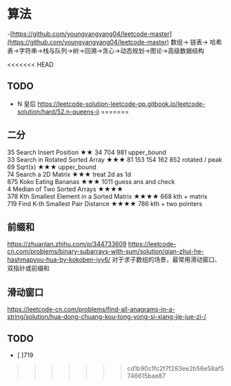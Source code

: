 # 算法
-[https://github.com/youngyangyang04/leetcode-master](https://github.com/youngyangyang04/leetcode-master)
数组-> 链表-> 哈希表->字符串->栈与队列->树->回溯->贪心->动态规划->图论->高级数据结构

<<<<<<< HEAD
## TODO
- N 皇后 https://leetcode-solution-leetcode-pp.gitbook.io/leetcode-solution/hard/52.n-queens-ii
=======

## 二分

35	Search Insert Position	★★	34	704	981					upper_bound													
33	Search in Rotated Sorted Array	★★★	81	153	154	162	852			rotated / peak													
69	Sqrt(x)	★★★								upper_bound													
74	Search a 2D Matrix	★★★								treat 2d as 1d													
875	Koko Eating Bananas	★★★	1011							guess ans and check													
4	Median of Two Sorted Arrays	★★★★																					
378	Kth Smallest Element in a Sorted Matrix	★★★★	668							kth + matrix													
719	Find K-th Smallest Pair Distance	★★★★	786							kth + two pointers													

## 前缀和
https://zhuanlan.zhihu.com/p/344733609
https://leetcode-cn.com/problems/binary-subarrays-with-sum/solution/qian-zhui-he-hashmapyou-hua-by-kokoben-iyy6/
对于求子数组的场景，最常用滑动窗口、双指针或前缀和

## 滑动窗口
https://leetcode-cn.com/problems/find-all-anagrams-in-a-string/solution/hua-dong-chuang-kou-tong-yong-si-xiang-jie-jue-zi-/
## TODO

- [ ]719
>>>>>>> cd1b90c1fc2f7f283ee2b56e58af5746615bae87
